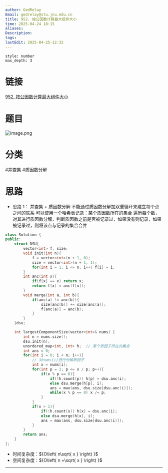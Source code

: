 ```yaml
---
author: GedRelay
Email: gedrelay@stu.jnu.edu.cn
title: 952. 按公因数计算最大组件大小
time: 2025-04-24 18:15
aliases: 
Description: 
tags: 
lastEdit: 2025-04-25-12:32
---
```


```toc
style: number
max_depth: 3
```

# 链接
[952. 按公因数计算最大组件大小](https://leetcode.cn/problems/largest-component-size-by-common-factor/) 

# 题目
![image.png](https://ged-pic-bed.oss-cn-guangzhou.aliyuncs.com/img/202504241816674.png)


# 分类
#并查集 #质因数分解 

# 思路
- 思路 1：
并查集 + 质因数分解
不能通过质因数分解加双重循环来建立每个点之间的联系
可以使用一个哈希表记录：某个质因数所在的集合
遍历每个数，对其进行质因数分解，判断质因数之前是否被记录过，如果没有则记录，如果被记录过，则将该点与记录的集合合并


```cpp
class Solution {
public:
    struct DSU{
        vector<int> f, size;
        void init(int n){
            f = vector<int>(n + 1, 0);
            size = vector<int>(n + 1, 1);
            for(int i = 1; i <= n; i++) f[i] = i;
        }
        int anc(int x){
            if(f[x] == x) return x;
            return f[x] = anc(f[x]);
        }
        void merge(int a, int b){
            if(anc(a) != anc(b)){
                size[anc(b)] += size[anc(a)];
                f[anc(a)] = anc(b);
            }
        }
    }dsu;

    int largestComponentSize(vector<int>& nums) {
        int n = nums.size();
        dsu.init(n);
        unordered_map<int, int> h;  // 某个质因子所在的集合
        int ans = 0;
        for(int i = 0; i < n; i++){
            // 对nums[i]进行分解质因子
            int x = nums[i];
            for(int p = 2; p <= x / p; p++){
                if(x % p == 0){
                    if(!h.count(p)) h[p] = dsu.anc(i);
                    else dsu.merge(h[p], i);
                    ans = max(ans, dsu.size[dsu.anc(i)]);
                    while(x % p == 0) x /= p;
                }
            }
            if(x > 1){
                if(!h.count(x)) h[x] = dsu.anc(i);
                else dsu.merge(h[x], i);
                ans = max(ans, dsu.size[dsu.anc(i)]);
            }
        }
        return ans;
    }
};
```


- 时间复杂度：${O\left( n\sqrt{ x }  \right)  }$ 
- 空间复杂度：${O\left( n +\sqrt{ x } \right)  }$ 


---

